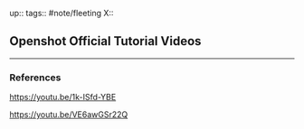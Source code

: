 up::
tags:: #note/fleeting 
X:: 

## Openshot Official Tutorial Videos



---

### References

https://youtu.be/1k-ISfd-YBE

https://youtu.be/VE6awGSr22Q

